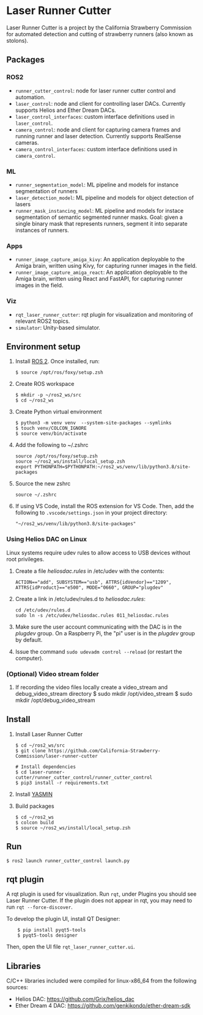 # Laser Runner Cutter

Laser Runner Cutter is a project by the California Strawberry Commission for automated detection and cutting of strawberry runners (also known as stolons).

## Packages

### ROS2

- `runner_cutter_control`: node for laser runner cutter control and automation.
- `laser_control`: node and client for controlling laser DACs. Currently supports Helios and Ether Dream DACs.
- `laser_control_interfaces`: custom interface definitions used in `laser_control`.
- `camera_control`: node and client for capturing camera frames and running runner and laser detection. Currently supports RealSense cameras.
- `camera_control_interfaces`: custom interface definitions used in `camera_control`.

### ML

- `runner_segmentation_model`: ML pipeline and models for instance segmentation of runners
- `laser_detection_model`: ML pipeline and models for object detection of lasers
- `runner_mask_instancing_model`: ML pipeline and models for instace segmentation of semantic segmented runner masks. Goal: given a single binary mask that represents runners, segment it into separate instances of runners.

### Apps

- `runner_image_capture_amiga_kivy`: An application deployable to the Amiga brain, written using Kivy, for capturing runner images in the field.
- `runner_image_capture_amiga_react`: An application deployable to the Amiga brain, written using React and FastAPI, for capturing runner images in the field.

### Viz

- `rqt_laser_runner_cutter`: rqt plugin for visualization and monitoring of relevant ROS2 topics.
- `simulator`: Unity-based simulator.

## Environment setup

1.  Install [ROS 2](https://docs.ros.org/en/foxy/Installation/Ubuntu-Install-Debians.html). Once installed, run:

        $ source /opt/ros/foxy/setup.zsh

1.  Create ROS workspace

        $ mkdir -p ~/ros2_ws/src
        $ cd ~/ros2_ws

1.  Create Python virtual environment

        $ python3 -m venv venv  --system-site-packages --symlinks
        $ touch venv/COLCON_IGNORE
        $ source venv/bin/activate

1.  Add the following to ~/.zshrc

        source /opt/ros/foxy/setup.zsh
        source ~/ros2_ws/install/local_setup.zsh
        export PYTHONPATH=$PYTHONPATH:~/ros2_ws/venv/lib/python3.8/site-packages

1.  Source the new zshrc

        source ~/.zshrc

1.  If using VS Code, install the ROS extension for VS Code. Then, add the following to `.vscode/settings.json` in your project directory:

        "~/ros2_ws/venv/lib/python3.8/site-packages"

### Using Helios DAC on Linux

Linux systems require udev rules to allow access to USB devices without root privileges.

1.  Create a file _heliosdac.rules_ in /etc/udev with the contents:

        ACTION=="add", SUBSYSTEM=="usb", ATTRS{idVendor}=="1209", ATTRS{idProduct}=="e500", MODE="0660", GROUP="plugdev"

1.  Create a link in /etc/udev/rules.d to _heliosdac.rules_:

        cd /etc/udev/rules.d
        sudo ln -s /etc/udev/heliosdac.rules 011_heliosdac.rules

1.  Make sure the user account communicating with the DAC is in the _plugdev_ group. On a Raspberry Pi, the "pi" user is in the _plugdev_ group by default.

1.  Issue the command `sudo udevadm control --reload` (or restart the computer).

### (Optional) Video stream folder

1.  If recording the video files locally create a video_stream and debug_video_stream directory
    $ sudo mkdir /opt/video_stream
    $ sudo mkdir /opt/debug_video_stream

## Install

1.  Install Laser Runner Cutter

        $ cd ~/ros2_ws/src
        $ git clone https://github.com/California-Strawberry-Commission/laser-runner-cutter

        # Install dependencies
        $ cd laser-runner-cutter/runner_cutter_control/runner_cutter_control
        $ pip3 install -r requirements.txt

1.  Install [YASMIN](https://github.com/uleroboticsgroup/yasmin#installation)

1.  Build packages

        $ cd ~/ros2_ws
        $ colcon build
        $ source ~/ros2_ws/install/local_setup.zsh

## Run

    $ ros2 launch runner_cutter_control launch.py

## rqt plugin

A rqt plugin is used for visualization. Run `rqt`, under Plugins you should see Laser Runner Cutter. If the plugin does not appear in rqt, you may need to run `rqt --force-discover`.

To develop the plugin UI, install QT Designer:

        $ pip install pyqt5-tools
        $ pyqt5-tools designer

Then, open the UI file `rqt_laser_runner_cutter.ui`.

## Libraries

C/C++ libraries included were compiled for linux-x86_64 from the following sources:

- Helios DAC: https://github.com/Grix/helios_dac
- Ether Dream 4 DAC: https://github.com/genkikondo/ether-dream-sdk

